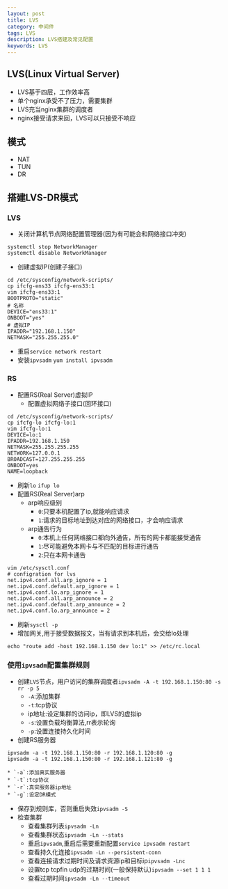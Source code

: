 ```yaml
---
layout: post
title: LVS
category: 中间件
tags: LVS
description: LVS搭建及常见配置
keywords: LVS
---
```

## LVS(Linux Virtual Server)
* LVS基于四层，工作效率高
* 单个nginx承受不了压力，需要集群
* LVS充当nginx集群的调度者
* nginx接受请求来回，LVS可以只接受不响应

## 模式
* NAT
* TUN
* DR

## 搭建LVS-DR模式
### LVS
* 关闭计算机节点网络配置管理器(因为有可能会和网络接口冲突)

```
systemctl stop NetworkManager
systemctl disable NetworkManager
```
* 创建虚拟IP(创建子接口)

```
cd /etc/sysconfig/network-scripts/
cp ifcfg-ens33 ifcfg-ens33:1
vim ifcfg-ens33:1
BOOTPROTO="static"
# 名称
DEVICE="ens33:1"
ONBOOT="yes"
# 虚拟IP
IPADDR="192.168.1.150"
NETMASK="255.255.255.0"
```
* 重启`service network restart`
* 安装`ipvsadm` `yum install ipvsadm`

### RS
* 配置RS(Real Server)虚拟IP
    * 配置虚拟网络子接口(回环接口)

```
cd /etc/sysconfig/network-scripts/
cp ifcfg-lo ifcfg-lo:1
vim ifcfg-lo:1
DEVICE=lo:1
IPADDR=192.168.1.150
NETMASK=255.255.255.255
NETWORK=127.0.0.1
BROADCAST=127.255.255.255
ONBOOT=yes
NAME=loopback
```
* 刷新`lo` `ifup lo`
* 配置RS(Real Server)arp
    * arp响应级别
        * `0`:只要本机配置了ip,就能响应请求
        * `1`:请求的目标地址到达对应的网络接口，才会响应请求
    * arp通告行为
        * `0`:本机上任何网络接口都向外通告，所有的网卡都能接受通告
        * `1`:尽可能避免本网卡与不匹配的目标进行通告
        * `2`:只在本网卡通告

```
vim /etc/sysctl.conf
# configration for lvs
net.ipv4.conf.all.arp_ignore = 1
net.ipv4.conf.default.arp_ignore = 1
net.ipv4.conf.lo.arp_ignore = 1
net.ipv4.conf.all.arp_announce = 2
net.ipv4.conf.default.arp_announce = 2
net.ipv4.conf.lo.arp_announce = 2
```
* 刷新`sysctl -p`
* 增加网关,用于接受数据报文，当有请求到本机后，会交给lo处理

```
echo "route add -host 192.168.1.150 dev lo:1" >> /etc/rc.local
```

### 使用`ipvsadm`配置集群规则
* 创建`LVS`节点，用户访问的集群调度者`ipvsadm -A -t 192.168.1.150:80 -s rr -p 5`
    * `-A`:添加集群
    * `-t`:tcp协议
    * ip地址:设定集群的访问ip，即LVS的虚拟ip
    * `-s`:设置负载均衡算法,rr表示轮询
    * `-p`:设置连接持久化时间
* 创建RS服务器

```
ipvsadm -a -t 192.168.1.150:80 -r 192.168.1.120:80 -g
ipvsadm -a -t 192.168.1.150:80 -r 192.168.1.121:80 -g
```
    * `-a`:添加真实服务器
    * `-t`:tcp协议
    * `-r`:真实服务器ip地址
    * `-g`:设定DR模式
* 保存到规则库，否则重启失效`ipvsadm -S`
* 检查集群
    * 查看集群列表`ipvsadm -Ln`
    * 查看集群状态`ipvsadm -Ln --stats`
    * 重启`ipvsadm`,重启后需要重新配置`service ipvsadm restart`
    * 查看持久化连接`ipvsadm -Ln --persistent-conn`
    * 查看连接请求过期时间及请求资源ip和目标ip`ipvsadm -Lnc`
    * 设置tcp tcpfin udp的过期时间(一般保持默认)`ipvsadm --set 1 1 1`
    * 查看过期时间`ipvsadm -Ln --timeout`
